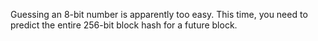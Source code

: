 Guessing an 8-bit number is apparently too easy. This time, you need to predict the entire 256-bit block hash for a future block.
